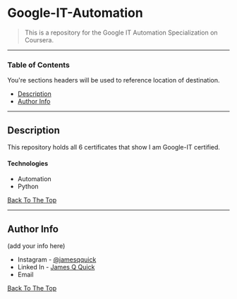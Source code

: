 # Google-IT-Automation

> This is a repository for the Google IT Automation Specialization on Coursera. 

---

### Table of Contents
You're sections headers will be used to reference location of destination.

- [Description](#description)
- [Author Info](#author-info)

---

## Description

This repository holds all 6 certificates that show I am Google-IT certified. 

#### Technologies

- Automation
- Python

[Back To The Top](#read-me-template)

---

## Author Info

(add your info here)

- Instagram - [@jamesqquick](https://twitter.com/jamesqquick)
- Linked In - [James Q Quick](https://jamesqquick.com)
- Email 

[Back To The Top](#read-me-template)
